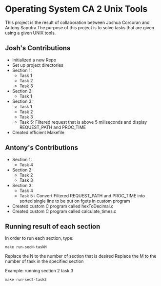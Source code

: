 # Operating System CA 2 Unix Tools
This project is the result of collaboration between Joshua Corcoran and Antony Saputra.The purpose of this project is to solve tasks that are given using a given UNIX tools.

## Josh's Contributions
* Initialized a new Repo
* Set up project directories
* Section 1:
	- Task 1
	- Task 2
	- Task 3
* Section 2:
	- Task 1
* Section 3:
	- Task 1
	- Task 2
	- Task 3
	- Task 5: Filtered request that is above 5 miliseconds and display REQUEST_PATH and PROC_TIME
* Created efficient Makefile

## Antony's Contributions
* Section 1:
	- Task 4
* Section 2:
	- Task 2
	- Task 3
* Section 3:
	- Task 4
	- Task 5 : Convert Filtered REQUEST_PATH and PROC_TIME into sorted single line to be put on fgets in custom program
* Created custom C program called hexToDecimal.c
* Created custom C program called calculate_times.c

## Running result of each section
In order to run each section, type:

```
make run-secN-taskM
```
Replace the N to the number of section that is desired
Replace the M to the number of task in the specified section

Example: running section 2 task 3

```
make run-sec2-task3
```

